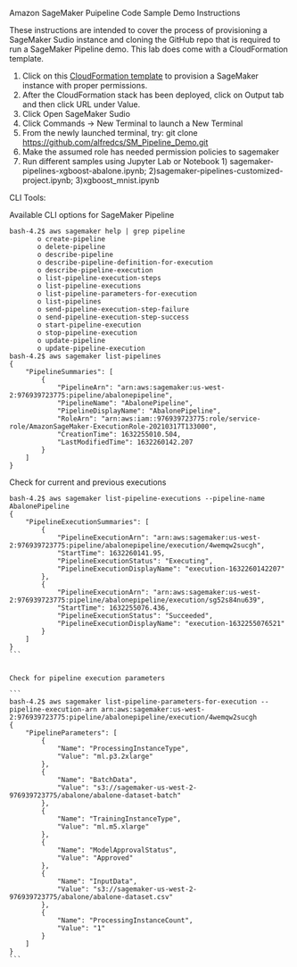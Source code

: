 Amazon SageMaker Puipeline Code Sample Demo Instructions

These instructions are intended to cover the process of provisioning a SageMaker Sudio instance and cloning the GitHub repo that is required to run a SageMaker Pipeline demo. This lab does come with a CloudFormation template. 

1.	Click on this [CloudFormation template](https://console.aws.amazon.com/cloudformation/home?region=us-east-1#/stacks/create/review?stackName=cvbootcamp&templateURL=https://aws-workshops-us-east-1.s3.amazonaws.com/cvbootcamp/deployment/cf-sage-maker.yaml) to provision a SageMaker instance with proper permissions.
2.	After the CloudFormation stack has been deployed, click on Output tab and then click URL under Value.
3.	Click Open SageMaker Sudio
4.	Click Commands -> New Terminal to launch a New Terminal
5.	From the newly launched terminal, try: git clone https://github.com/alfredcs/SM_Pipeline_Demo.git
6.	Make the assumed role has needed permission policies to sagemaker 
7.	Run different samples using Jupyter Lab or Notebook 1) sagemaker-pipelines-xgboost-abalone.ipynb;
	2)sagemaker-pipelines-customized-project.ipynb; 3)xgboost_mnist.ipynb



CLI Tools:


Available CLI options for SageMaker Pipeline

```
bash-4.2$ aws sagemaker help | grep pipeline
       o create-pipeline
       o delete-pipeline
       o describe-pipeline
       o describe-pipeline-definition-for-execution
       o describe-pipeline-execution
       o list-pipeline-execution-steps
       o list-pipeline-executions
       o list-pipeline-parameters-for-execution
       o list-pipelines
       o send-pipeline-execution-step-failure
       o send-pipeline-execution-step-success
       o start-pipeline-execution
       o stop-pipeline-execution
       o update-pipeline
       o update-pipeline-execution
bash-4.2$ aws sagemaker list-pipelines
{
    "PipelineSummaries": [
        {
            "PipelineArn": "arn:aws:sagemaker:us-west-2:976939723775:pipeline/abalonepipeline",
            "PipelineName": "AbalonePipeline",
            "PipelineDisplayName": "AbalonePipeline",
            "RoleArn": "arn:aws:iam::976939723775:role/service-role/AmazonSageMaker-ExecutionRole-20210317T133000",
            "CreationTime": 1632255010.504,
            "LastModifiedTime": 1632260142.207
        }
    ]
}
```

Check for current and previous executions

````
bash-4.2$ aws sagemaker list-pipeline-executions --pipeline-name AbalonePipeline
{
    "PipelineExecutionSummaries": [
        {
            "PipelineExecutionArn": "arn:aws:sagemaker:us-west-2:976939723775:pipeline/abalonepipeline/execution/4wemqw2sucgh",
            "StartTime": 1632260141.95,
            "PipelineExecutionStatus": "Executing",
            "PipelineExecutionDisplayName": "execution-1632260142207"
        },
        {
            "PipelineExecutionArn": "arn:aws:sagemaker:us-west-2:976939723775:pipeline/abalonepipeline/execution/sg52s84nu639",
            "StartTime": 1632255076.436,
            "PipelineExecutionStatus": "Succeeded",
            "PipelineExecutionDisplayName": "execution-1632255076521"
        }
    ]
}
```


Check for pipeline execution parameters

```
bash-4.2$ aws sagemaker list-pipeline-parameters-for-execution --pipeline-execution-arn arn:aws:sagemaker:us-west-2:976939723775:pipeline/abalonepipeline/execution/4wemqw2sucgh
{
    "PipelineParameters": [
        {
            "Name": "ProcessingInstanceType",
            "Value": "ml.p3.2xlarge"
        },
        {
            "Name": "BatchData",
            "Value": "s3://sagemaker-us-west-2-976939723775/abalone/abalone-dataset-batch"
        },
        {
            "Name": "TrainingInstanceType",
            "Value": "ml.m5.xlarge"
        },
        {
            "Name": "ModelApprovalStatus",
            "Value": "Approved"
        },
        {
            "Name": "InputData",
            "Value": "s3://sagemaker-us-west-2-976939723775/abalone/abalone-dataset.csv"
        },
        {
            "Name": "ProcessingInstanceCount",
            "Value": "1"
        }
    ]
}
```
